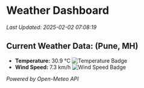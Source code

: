 
# Weather Dashboard

_Last Updated: 2025-02-02 07:08:19_

## Current Weather Data: (Pune, MH)
- **Temperature:** 30.9 °C ![Temperature Badge](https://img.shields.io/badge/Temperature-High%20Temp-orange)
- **Wind Speed:** 7.3 km/h ![Wind Speed Badge](https://img.shields.io/badge/Wind%20Speed-Low%20Wind-blue)

*Powered by Open-Meteo API*
